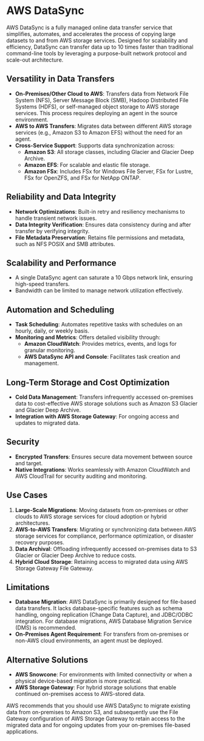 # AWS DataSync

AWS DataSync is a fully managed online data transfer service that simplifies, automates, and accelerates the process of copying large datasets to and from AWS storage services. Designed for scalability and efficiency, DataSync can transfer data up to 10 times faster than traditional command-line tools by leveraging a purpose-built network protocol and scale-out architecture.

## Versatility in Data Transfers

- **On-Premises/Other Cloud to AWS**: Transfers data from Network File System (NFS), Server Message Block (SMB), Hadoop Distributed File Systems (HDFS), or self-managed object storage to AWS storage services. This process requires deploying an agent in the source environment.
- **AWS to AWS Transfers**: Migrates data between different AWS storage services (e.g., Amazon S3 to Amazon EFS) without the need for an agent.
- **Cross-Service Support**: Supports data synchronization across:
  - **Amazon S3**: All storage classes, including Glacier and Glacier Deep Archive.
  - **Amazon EFS**: For scalable and elastic file storage.
  - **Amazon FSx**: Includes FSx for Windows File Server, FSx for Lustre, FSx for OpenZFS, and FSx for NetApp ONTAP.

## Reliability and Data Integrity

- **Network Optimizations**: Built-in retry and resiliency mechanisms to handle transient network issues.
- **Data Integrity Verification**: Ensures data consistency during and after transfer by verifying integrity.
- **File Metadata Preservation**: Retains file permissions and metadata, such as NFS POSIX and SMB attributes.

## Scalability and Performance

- A single DataSync agent can saturate a 10 Gbps network link, ensuring high-speed transfers.
- Bandwidth can be limited to manage network utilization effectively.

## Automation and Scheduling

- **Task Scheduling**: Automates repetitive tasks with schedules on an hourly, daily, or weekly basis.
- **Monitoring and Metrics**: Offers detailed visibility through:
  - **Amazon CloudWatch**: Provides metrics, events, and logs for granular monitoring.
  - **AWS DataSync API and Console**: Facilitates task creation and management.

## Long-Term Storage and Cost Optimization

- **Cold Data Management**: Transfers infrequently accessed on-premises data to cost-effective AWS storage solutions such as Amazon S3 Glacier and Glacier Deep Archive.
- **Integration with AWS Storage Gateway**: For ongoing access and updates to migrated data.

## Security

- **Encrypted Transfers**: Ensures secure data movement between source and target.
- **Native Integrations**: Works seamlessly with Amazon CloudWatch and AWS CloudTrail for security auditing and monitoring.

## Use Cases

1. **Large-Scale Migrations**: Moving datasets from on-premises or other clouds to AWS storage services for cloud adoption or hybrid architectures.
2. **AWS-to-AWS Transfers**: Migrating or synchronizing data between AWS storage services for compliance, performance optimization, or disaster recovery purposes.
3. **Data Archival**: Offloading infrequently accessed on-premises data to S3 Glacier or Glacier Deep Archive to reduce costs.
4. **Hybrid Cloud Storage**: Retaining access to migrated data using AWS Storage Gateway File Gateway.

## Limitations

- **Database Migration**: AWS DataSync is primarily designed for file-based data transfers. It lacks database-specific features such as schema handling, ongoing replication (Change Data Capture), and JDBC/ODBC integration. For database migrations, AWS Database Migration Service (DMS) is recommended.
- **On-Premises Agent Requirement**: For transfers from on-premises or non-AWS cloud environments, an agent must be deployed.

## Alternative Solutions

- **AWS Snowcone**: For environments with limited connectivity or when a physical device-based migration is more practical.
- **AWS Storage Gateway**: For hybrid storage solutions that enable continued on-premises access to AWS-stored data.

AWS recommends that you should use AWS DataSync to migrate existing data from on-premises to Amazon S3, and subsequently use the File Gateway configuration of AWS Storage Gateway to retain access to the migrated data and for ongoing updates from your on-premises file-based applications.
